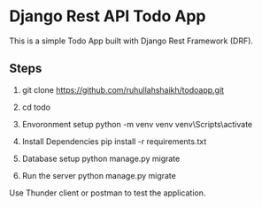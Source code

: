 # Django Rest API Todo App

This is a simple Todo App built with Django Rest Framework (DRF).

## Steps
1) git clone https://github.com/ruhullahshaikh/todoapp.git
2) cd todo

3) Envoronment setup python -m venv venv
venv\Scripts\activate
4) Install Dependencies
pip install -r requirements.txt

5) Database setup
python manage.py migrate

6) Run the server 
python manage.py migrate

Use Thunder client or postman to test the application.